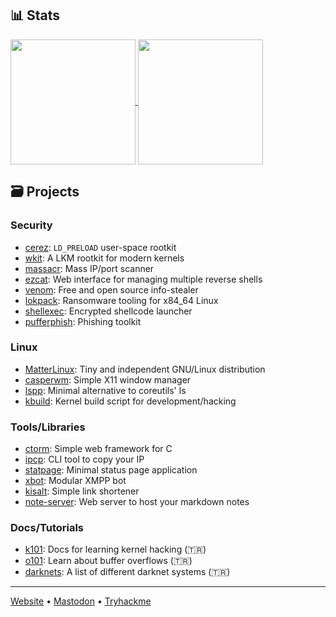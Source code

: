 ## 📊 Stats

<a href="https://github.com/ngn13">
  <img height=200 align="center" src="https://github-readme-stats.vercel.app/api?username=ngn13&count_private=true&show_icons=true&theme=dark" />
</a>
<a href="https://github.com/ngn13">
  <img height=200 align="center" src="https://github-readme-stats.vercel.app/api/top-langs/?username=ngn13&hide=css,html,Dockerfile,Makefile&theme=dark&layout=compact&langs_count=8&card_width=320" />
</a>

## 🗃️ Projects
### Security
- [cerez](https://github.com/ngn13/cerez): `LD_PRELOAD` user-space rootkit
- [wkit](https://github.com/ngn13/wkit): A LKM rootkit for modern kernels
- [massacr](https://github.com/ngn13/massacr): Mass IP/port scanner
- [ezcat](https://github.com/ngn13/ezcat): Web interface for managing multiple reverse shells
- [venom](https://github.com/ngn13/venom): Free and open source info-stealer
- [lokpack](https://github.com/ngn13/lokpack): Ransomware tooling for x84_64 Linux
- [shellexec](https://github.com/ngn13/shellexec): Encrypted shellcode launcher
- [pufferphish](https://github.com/ngn13/pufferphish): Phishing toolkit

### Linux
- [MatterLinux](https://matterlinux.xyz): Tiny and independent GNU/Linux distribution
- [casperwm](https://github.com/ngn13/casperwm): Simple X11 window manager
- [lspp](https://github.com/ngn13/lspp): Minimal alternative to coreutils' ls
- [kbuild](https://github.com/ngn13/kbuild): Kernel build script for development/hacking

### Tools/Libraries
- [ctorm](https://github.com/ngn13/ctorm): Simple web framework for C
- [ipcp](https://github.com/ngn13/ipcp): CLI tool to copy your IP
- [statpage](https://github.com/ngn13/statpage): Minimal status page application
- [xbot](https://github.com/ngn13/xbot): Modular XMPP bot
- [kisalt](https://github.com/ngn13/kisalt): Simple link shortener
- [note-server](https://github.com/ngn13/note-server): Web server to host your markdown notes 

### Docs/Tutorials
- [k101](https://github.com/ngn13/k101): Docs for learning kernel hacking (🇹🇷)
- [o101](https://github.com/ngn13/o101): Learn about buffer overflows (🇹🇷)
- [darknets](https://github.com/ngn13/darknets): A list of different darknet systems (🇹🇷)


---

[Website](https://ngn.tf) • [Mastodon](https://mastodon.social/@ngn) • [Tryhackme](https://tryhackme.com/p/ngn)
